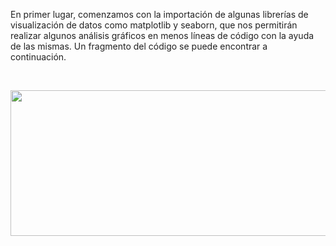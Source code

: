 <p><span style="color:#212121">En primer lugar, comenzamos con la importación de algunas librerías de visualización de datos como matplotlib y seaborn, que nos permitirán realizar algunos análisis gráficos en menos líneas de código con la ayuda de las mismas. Un fragmento del código se puede encontrar a continuación.&nbsp;</span></p>

<p>&nbsp;</p>

<p style="text-align:center"><img alt="" height="233" src="https://dphi-courses.s3.ap-south-1.amazonaws.com/introduction-to-eda/Module3/eda3m1.png" width="505" /></p>

<p>&nbsp;</p>